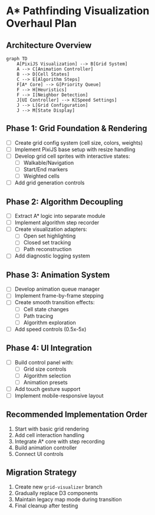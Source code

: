 # A* Pathfinding Visualization Overhaul Plan

## Architecture Overview

```mermaid
graph TD
    A[PixiJS Visualization] --> B[Grid System]
    A --> C[Animation Controller]
    B --> D[Cell States]
    C --> E[Algorithm Steps]
    F[A* Core] --> G[Priority Queue]
    F --> H[Heuristics]
    F --> I[Neighbor Detection]
    J[UI Controller] --> K[Speed Settings]
    J --> L[Grid Configuration]
    J --> M[State Display]
```

## Phase 1: Grid Foundation & Rendering

- [ ] Create grid config system (cell size, colors, weights)
- [ ] Implement PixiJS base setup with resize handling
- [ ] Develop grid cell sprites with interactive states:
  - [ ] Walkable/Navigation
  - [ ] Start/End markers
  - [ ] Weighted cells
- [ ] Add grid generation controls

## Phase 2: Algorithm Decoupling

- [ ] Extract A* logic into separate module
- [ ] Implement algorithm step recorder
- [ ] Create visualization adapters:
  - [ ] Open set highlighting
  - [ ] Closed set tracking
  - [ ] Path reconstruction
- [ ] Add diagnostic logging system

## Phase 3: Animation System

- [ ] Develop animation queue manager
- [ ] Implement frame-by-frame stepping
- [ ] Create smooth transition effects:
  - [ ] Cell state changes
  - [ ] Path tracing
  - [ ] Algorithm exploration
- [ ] Add speed controls (0.5x-5x)

## Phase 4: UI Integration

- [ ] Build control panel with:
  - [ ] Grid size controls
  - [ ] Algorithm selection
  - [ ] Animation presets
- [ ] Add touch gesture support
- [ ] Implement mobile-responsive layout

## Recommended Implementation Order

1. Start with basic grid rendering
2. Add cell interaction handling
3. Integrate A* core with step recording
4. Build animation controller
5. Connect UI controls

## Migration Strategy

1. Create new `grid-visualizer` branch
2. Gradually replace D3 components
3. Maintain legacy map mode during transition
4. Final cleanup after testing